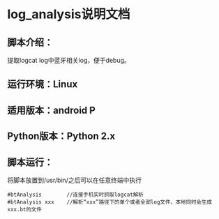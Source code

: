 # log_analysis说明文档
## 脚本介绍：
提取logcat log中蓝牙相关log，便于debug。

## 运行环境：Linux
## 适用版本：android P
## Python版本：Python 2.x

## 脚本运行： 
将脚本放置到/usr/bin/之后可以在任意终端中执行
```
#btAnalysis        //连接手机实时抓取logcat解析
#btAnalysis xxx    //解析“xxx”路径下的单个或者全部log文件，本地同时会生成xxx.bt的文件
```
